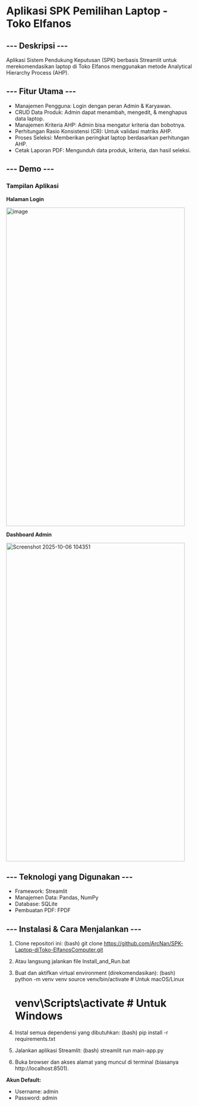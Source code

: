 

 # Aplikasi SPK Pemilihan Laptop - Toko Elfanos


## --- Deskripsi ---

Aplikasi Sistem Pendukung Keputusan (SPK) berbasis Streamlit untuk
merekomendasikan laptop di Toko Elfanos menggunakan metode Analytical
Hierarchy Process (AHP).

## --- Fitur Utama ---
- Manajemen Pengguna: Login dengan peran Admin & Karyawan.
- CRUD Data Produk: Admin dapat menambah, mengedit, & menghapus data laptop.
- Manajemen Kriteria AHP: Admin bisa mengatur kriteria dan bobotnya.
- Perhitungan Rasio Konsistensi (CR): Untuk validasi matriks AHP.
- Proses Seleksi: Memberikan peringkat laptop berdasarkan perhitungan AHP.
- Cetak Laporan PDF: Mengunduh data produk, kriteria, dan hasil seleksi.


## --- Demo ---

### Tampilan Aplikasi

**Halaman Login**

<img width="480" height="854" alt="image" src="https://github.com/user-attachments/assets/6ad1f206-633d-46fa-88e2-93546ec26aaf" />






**Dashboard Admin**

<img width="480" height="854" alt="Screenshot 2025-10-06 104351" src="https://github.com/user-attachments/assets/765286c4-14f2-4478-8c72-ddd482a11932" />


## --- Teknologi yang Digunakan ---
- Framework: Streamlit
- Manajemen Data: Pandas, NumPy
- Database: SQLite
- Pembuatan PDF: FPDF


## --- Instalasi & Cara Menjalankan ---
1. Clone repositori ini:
   (bash)
   git clone https://github.com/ArcNan/SPK-Laptop-diToko-ElfanosComputer.git

2. Atau langsung jalankan file Install_and_Run.bat
   
3. Buat dan aktifkan virtual environment (direkomendasikan):
   (bash)
   python -m venv venv
   source venv/bin/activate  # Untuk macOS/Linux
   # venv\Scripts\activate   # Untuk Windows

4. Instal semua dependensi yang dibutuhkan:
   (bash)
   pip install -r requirements.txt

5. Jalankan aplikasi Streamlit:
   (bash)
   streamlit run main-app.py

6. Buka browser dan akses alamat yang muncul di terminal
   (biasanya http://localhost:8501).

**Akun Default:**
- Username: admin
- Password: admin
